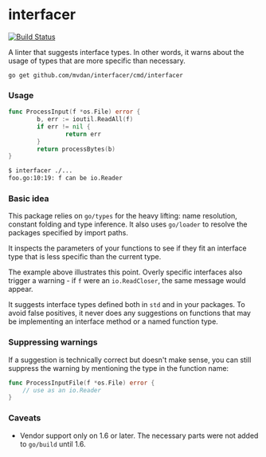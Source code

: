 # interfacer

[![Build Status](https://travis-ci.org/mvdan/interfacer.svg?branch=master)](https://travis-ci.org/mvdan/interfacer)

A linter that suggests interface types. In other words, it warns about
the usage of types that are more specific than necessary.

	go get github.com/mvdan/interfacer/cmd/interfacer

### Usage

```go
func ProcessInput(f *os.File) error {
        b, err := ioutil.ReadAll(f)
        if err != nil {
                return err
        }
        return processBytes(b)
}
```

```sh
$ interfacer ./...
foo.go:10:19: f can be io.Reader
```

### Basic idea

This package relies on `go/types` for the heavy lifting: name
resolution, constant folding and type inference. It also uses
`go/loader` to resolve the packages specified by import paths.

It inspects the parameters of your functions to see if they fit an
interface type that is less specific than the current type.

The example above illustrates this point. Overly specific interfaces
also trigger a warning - if `f` were an `io.ReadCloser`, the same
message would appear.

It suggests interface types defined both in `std` and in your packages.
To avoid false positives, it never does any suggestions on functions
that may be implementing an interface method or a named function type.

### Suppressing warnings

If a suggestion is technically correct but doesn't make sense, you can
still suppress the warning by mentioning the type in the function name:

```go
func ProcessInputFile(f *os.File) error {
	// use as an io.Reader
}
```

### Caveats

* Vendor support only on 1.6 or later. The necessary parts were not
  added to `go/build` until 1.6.
